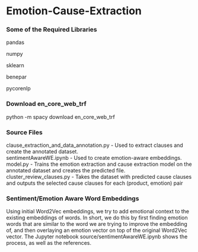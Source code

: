 # Emotion-Cause-Extraction

### Some of the Required Libraries
pandas

numpy

sklearn

benepar 

pycorenlp

### Download en_core_web_trf
python -m spacy download en_core_web_trf

### Source Files 
clause_extraction_and_data_annotation.py - Used to extract clauses and create the annotated dataset.<br>
sentimentAwareWE.ipynb - Used to create emotion-aware embeddings.<br>
model.py - Trains the emotion extraction and cause extraction model on the annotated dataset and creates the predicted file.<br>
cluster_review_clauses.py - Takes the dataset with predicted cause clauses and outputs the selected cause clauses for each (product, emotion) pair

### Sentiment/Emotion Aware Word Embeddings

Using initial Word2Vec embeddings, we try to add emotional context to the existing embeddings of words. In short, we do this by first finding emotion words that are similar to the word we are trying to improve the embedding of, and then overlaying an emotion vector on top of the original Word2Vec vector. 
The Jupyter notebook source/sentimentAwareWE.ipynb shows the process, as well as the references.
